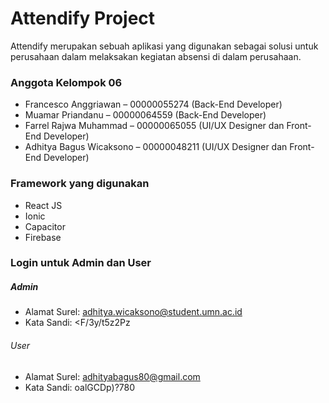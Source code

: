 # Attendify Project

Attendify merupakan sebuah aplikasi yang digunakan sebagai solusi untuk perusahaan dalam melaksakan kegiatan absensi di dalam perusahaan.

### Anggota Kelompok 06

- Francesco Anggriawan – 00000055274 (Back-End Developer)
- Muamar Priandanu – 00000064559 (Back-End Developer)
- Farrel Rajwa Muhammad – 00000065055 (UI/UX Designer dan Front-End Developer)
- Adhitya Bagus Wicaksono – 00000048211 (UI/UX Designer dan Front-End Developer)

### Framework yang digunakan

- React JS
- Ionic
- Capacitor
- Firebase

### Login untuk Admin dan User

##### Admin

- Alamat Surel: adhitya.wicaksono@student.umn.ac.id
- Kata Sandi: <F/3y/t5z2Pz

###### User

- Alamat Surel: adhityabagus80@gmail.com
- Kata Sandi: oalGCDp)?780
